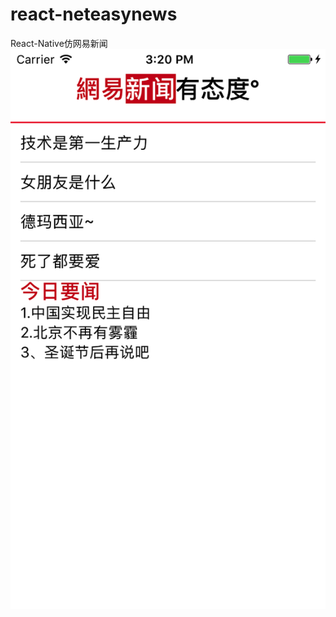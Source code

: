 # react-neteasynews
React-Native仿网易新闻  
![image](https://github.com/loves9/react-neteasynews/blob/master/preview.png)
